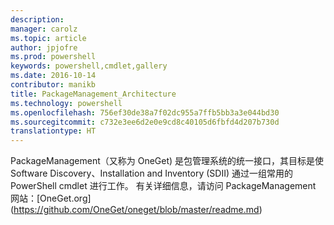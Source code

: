 ```yaml
---
description: 
manager: carolz
ms.topic: article
author: jpjofre
ms.prod: powershell
keywords: powershell,cmdlet,gallery
ms.date: 2016-10-14
contributor: manikb
title: PackageManagement_Architecture
ms.technology: powershell
ms.openlocfilehash: 756ef30de38a7f02dc955a7ffb5bb3a3e044bd30
ms.sourcegitcommit: c732e3ee6d2e0e9cd8c40105d6fbfd4d207b730d
translationtype: HT
---
```

PackageManagement（又称为 OneGet) 是包管理系统的统一接口，其目标是使 Software Discovery、Installation and Inventory (SDII) 通过一组常用的 PowerShell cmdlet 进行工作。 有关详细信息，请访问 PackageManagement 网站：[OneGet.org] (https://github.com/OneGet/oneget/blob/master/readme.md)

